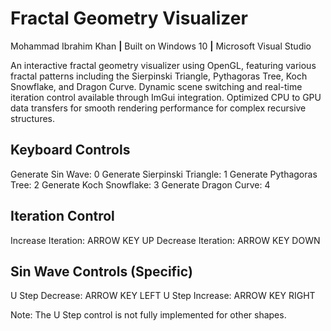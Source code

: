 # Fractal Geometry Visualizer <br>
Mohammad Ibrahim Khan **|** Built on Windows 10 **|** Microsoft Visual Studio <br>

An interactive fractal geometry visualizer using OpenGL, featuring various fractal patterns including
the Sierpinski Triangle, Pythagoras Tree, Koch Snowflake, and Dragon Curve.
Dynamic scene switching and real-time iteration control available through ImGui integration.
Optimized CPU to GPU data transfers for smooth rendering performance for complex recursive structures.
## Keyboard Controls

Generate Sin Wave: 0
Generate Sierpinski Triangle: 1
Generate Pythagoras Tree: 2
Generate Koch Snowflake: 3
Generate Dragon Curve: 4

## Iteration Control

Increase Iteration: ARROW KEY UP
Decrease Iteration: ARROW KEY DOWN

## Sin Wave Controls (Specific)

U Step Decrease: ARROW KEY LEFT
U Step Increase: ARROW KEY RIGHT

Note: The U Step control is not fully implemented for other shapes.


